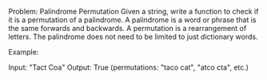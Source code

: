 Problem: Palindrome Permutation
Given a string, write a function to check if it is a permutation of a palindrome. A palindrome is a word or phrase that is the same forwards and backwards. A permutation is a rearrangement of letters. The palindrome does not need to be limited to just dictionary words.

Example:

Input: "Tact Coa"
Output: True (permutations: "taco cat", "atco cta", etc.)